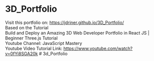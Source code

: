 # 3D_Portfolio
Visit this portfolio on: https://jdriner.github.io/3D_Portfolio/ </br>
Based on the Tutorial </br>
Build and Deploy an Amazing 3D Web Developer Portfolio in React JS | Beginner Three.js Tutorial</br>
Youtube Channel: JavaScript Mastery</br>
Youtube Video Tutorial Link: https://www.youtube.com/watch?v=0fYi8SGA20k
#   3 d _ P o r t f o l i o  
 